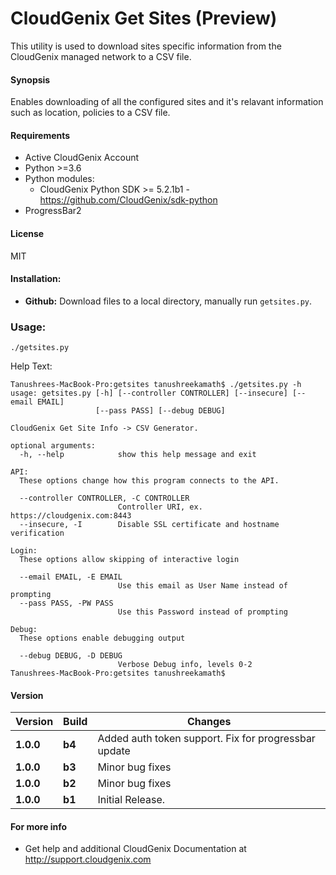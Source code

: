 # CloudGenix Get Sites (Preview)
This utility is used to download sites specific information from the CloudGenix managed network to a CSV file.

#### Synopsis
Enables downloading of all the configured sites and it's relavant information such as location, policies to a CSV file.


#### Requirements
* Active CloudGenix Account
* Python >=3.6
* Python modules:
    * CloudGenix Python SDK >= 5.2.1b1 - <https://github.com/CloudGenix/sdk-python>
* ProgressBar2

#### License
MIT

#### Installation:
 - **Github:** Download files to a local directory, manually run `getsites.py`. 

### Usage:
```
./getsites.py
```

Help Text:
```angular2
Tanushrees-MacBook-Pro:getsites tanushreekamath$ ./getsites.py -h
usage: getsites.py [-h] [--controller CONTROLLER] [--insecure] [--email EMAIL]
                   [--pass PASS] [--debug DEBUG]

CloudGenix Get Site Info -> CSV Generator.

optional arguments:
  -h, --help            show this help message and exit

API:
  These options change how this program connects to the API.

  --controller CONTROLLER, -C CONTROLLER
                        Controller URI, ex. https://cloudgenix.com:8443
  --insecure, -I        Disable SSL certificate and hostname verification

Login:
  These options allow skipping of interactive login

  --email EMAIL, -E EMAIL
                        Use this email as User Name instead of prompting
  --pass PASS, -PW PASS
                        Use this Password instead of prompting

Debug:
  These options enable debugging output

  --debug DEBUG, -D DEBUG
                        Verbose Debug info, levels 0-2
Tanushrees-MacBook-Pro:getsites tanushreekamath$ 

```

#### Version
| Version | Build | Changes |
| ------- | ----- | ------- |
| **1.0.0** | **b4** | Added auth token support. Fix for progressbar update |
| **1.0.0** | **b3** | Minor bug fixes |
| **1.0.0** | **b2** | Minor bug fixes |
| **1.0.0** | **b1** | Initial Release. |


#### For more info
 * Get help and additional CloudGenix Documentation at <http://support.cloudgenix.com>
 
